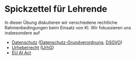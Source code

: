 # Spickzettel für Lehrende

In dieser Übung diskutieren wir verschiedene rechtliche Rahmenbedingungen beim Einsatz von KI. Wir fokussieren uns insbesondere auf
* [Datenschutz](https://de.wikipedia.org/wiki/Datenschutz) ([Datenschutz-Grundverordnung](https://de.wikipedia.org/wiki/Datenschutz-Grundverordnung), [DSGVO](https://dejure.org/gesetze/DSGVO))
* [Urheberrecht](https://de.wikipedia.org/wiki/Urheberrecht) ([UrhG](https://www.gesetze-im-internet.de/urhg/))
* [EU AI Act]()